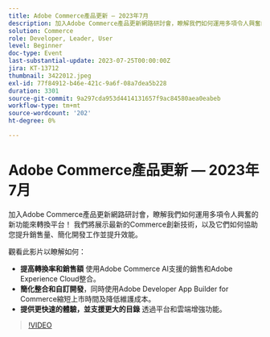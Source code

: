 ```yaml
---
title: Adobe Commerce產品更新 — 2023年7月
description: 加入Adobe Commerce產品更新網路研討會，瞭解我們如何運用多項令人興奮的新功能來轉換平台！ 我們將展示最新的Commerce創新技術，以及它們如何協助您提升銷售量、簡化開發工作並提升效能。 觀看此影片瞭解如何 — 使用Adobe Commerce AI支援的銷售和Adobe Experience Cloud整合，提高轉換率和銷售量。  使用Adobe Developer App Builder for Commerce可簡化整合和自訂開發，同時縮短上市時間和降低維護成本。  透過平台和雲端增強功能，提供更快速的體驗，並支援更大型的目錄。
solution: Commerce
role: Developer, Leader, User
level: Beginner
doc-type: Event
last-substantial-update: 2023-07-25T00:00:00Z
jira: KT-13712
thumbnail: 3422012.jpeg
exl-id: 77f84912-b46e-421c-9a6f-08a7dea5b228
duration: 3301
source-git-commit: 9a297cda953d4414131657f9ac84580aea0eabeb
workflow-type: tm+mt
source-wordcount: '202'
ht-degree: 0%

---
```


# Adobe Commerce產品更新 — 2023年7月

加入Adobe Commerce產品更新網路研討會，瞭解我們如何運用多項令人興奮的新功能來轉換平台！ 我們將展示最新的Commerce創新技術，以及它們如何協助您提升銷售量、簡化開發工作並提升效能。

觀看此影片以瞭解如何：

* **提高轉換率和銷售額** 使用Adobe Commerce AI支援的銷售和Adobe Experience Cloud整合。
* **簡化整合和自訂開發**，同時使用Adobe Developer App Builder for Commerce縮短上市時間及降低維護成本。
* **提供更快速的體驗，並支援更大的目錄** 透過平台和雲端增強功能。

>[!VIDEO](https://video.tv.adobe.com/v/3422012/?learn=on)
